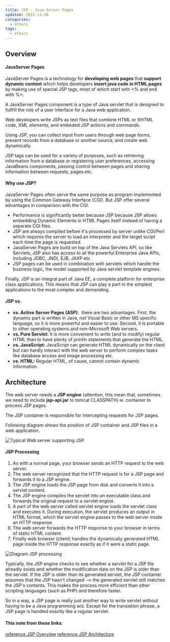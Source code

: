 ```yaml
---
title: JSP - Java Server Pages
updated: 2015-11-30
categories:
  - others
tags:
  - others
---
```


## Overview

#### JavaServer Pages

JavaServer Pages is a technology for **developing web pages** that **support dynamic content** which helps developers **insert java code in HTML pages** by making use of special JSP tags, most of which start with <% and end with %>.

A JavaServer Pages component is a type of Java servlet that is designed to fullfill the role of a user interface for a Java web application.

Web developers write JSPs as text files that combine HTML or XHTML code, XML elements, and embeded JSP actions and commands.

Using JSP, you can collect input from users through web page forms, present records from a database or another source, and create web dynamically.

JSP tags can be used for a variety of purposes, such as retrieving information from a database or registering user preferences, accessing JavaBeans components, passing control between pages and sharing information between requests, pages etc.

#### Why use JSP?

JavaServer Pages often serve the same purpose as program implemented by using the Common Gateway Interface (CGI). But JSP offer several advantages in comparison with the CGI.

* Performance is significantly better because JSP because JSP allows embedding Dynamic Elements in HTML Pages itself instead of having a separate CGI files.
* JSP are always compiled before it's processed by server unlike CGI/Perl which requires the server to load an interpreter and the target script each time the page is requested.
* JavaServer Pages are build on top of the Java Servlets API, so like Servlets, JSP also has access to all the powerful Enterprise Java APIs, including JDBC, JNDI, EJB, JAXP etc.
* JSP pages can be used in combination with servlets which handle the business logic, the model supported by Java servlet template engines.

Finally, JSP is an integral part of Java EE, a complete platform for enterprise class applications. This means that JSP can play a part in the simplest applications to the most complex and demanding.

#### JSP vs.

* **vs. Active Server Pages (ASP)**:  there are two advantages. First, the dynamic part is written in Java, not Visual Basic or other MS specific language, so it is more powerful and easier to use. Second, it is portable to other operating systems and non-Microsoft Web servers.
* **vs. Pure Servlet:** It is more convenient to write (and to modify) regular HTML than to have plenty of *println* statements that generate the HTML.
* **vs. JavaScript:** JavaScript can generate HTML dynamically on the client but can hardly interact with the web server to perform complex tasks like database access and image processing etc.
* **vs. HTML:** Regular HTML, of cause, cannot contain dynamic information.

## Architecture
The web server needs a **JSP engine** (attention, this mean that, sometimes we need to include **jsp-api.jar** to tomcat CLASSPATH) ie. container to process JSP pages.

The JSP container is responsible for intercepting requests for JSP pages.

Following diagram shows the position of JSP container and JSP files in a web application.

![Typical Web server supporting JSP](http://www.tutorialspoint.com/jsp/images/jsp-arch.jpg)

#### JSP Processing

1. As with a normal page, your browser sends an HTTP request to the web server.
2. The web server recognized that the HTTP request is for a JSP page and forwards it to a JSP engine.
3. The JSP engine loads the JSP page from disk and converts it into a servlet content.
4. The JSP engine compiles the servlet into an executable class and forwards the original request to a servlet engine.
5. A part of the web server called servlet engine loads the servlet class and executes it. During execution, the servlet produces an output in HTML format, which the servlet engine passes to the web server inside an HTTP response.
6. The web server forwards the HTTP response to your browser in terms of static HTML content.
7. Finally web browser (client) handles the dynamically generated HTML page inside the HTTP response exactly as if it were a static page.

![Diagram JSP processing](http://www.tutorialspoint.com/jsp/images/jsp-processing.jpg)

Typically, the JSP engine checks to see whether a servlet for a JSP file alreadly exists and whether the modification date on the JSP is older than the servlet. If the JSP is older than its generated servlet, the JSP container assumes that the JSP hasn't changed --> the generated servlet still matches the JSP's contents. This makes the process more efficient than other scripting languages (such as PHP) and therefore faster.

So in a way, a JSP page is really just another way to write servlet without having to be a Java programming wiz. Except for the translation phrase, a JSP page is handled exactly like a regular servlet.

#### This note from these links:
[reference JSP Overview](http://www.tutorialspoint.com/jsp/jsp_overview.htm)
[reference JSP Architecture](http://www.tutorialspoint.com/jsp/jsp_architecture.htm)

